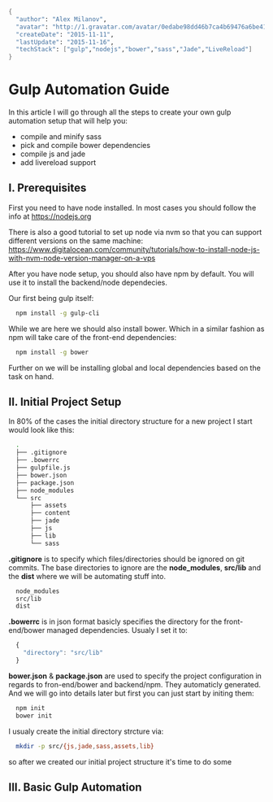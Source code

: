 ```meta
{
  "author": "Alex Milanov",
  "avatar": "http://1.gravatar.com/avatar/0edabe98dd46b7ca4b69476a6be41736",
  "createDate": "2015-11-11",
  "lastUpdate": "2015-11-16",
  "techStack": ["gulp","nodejs","bower","sass","Jade","LiveReload"]
}
```
# Gulp Automation Guide

In this article I will go through all the steps to create your own gulp automation setup that will help you:
- compile and minify sass
- pick and compile bower dependencies
- compile js and jade
- add livereload support

## I. Prerequisites
First you need to have node installed. In most cases you should follow the info at https://nodejs.org

There is also a good tutorial to set up node via nvm so that you can support different versions on the same machine:
https://www.digitalocean.com/community/tutorials/how-to-install-node-js-with-nvm-node-version-manager-on-a-vps

After you have node setup, you should also have npm by default.
You will use it to install the backend/node dependecies.

Our first being gulp itself:
```sh
  npm install -g gulp-cli
```

While we are here we should also install bower. Which in a similar fashion as npm will take care of the front-end dependencies:
```sh
  npm install -g bower
```

Further on we will be installing global and local dependencies based on the task on hand.

## II. Initial Project Setup 

In 80% of the cases the initial directory structure for a new project I start would look like this:
```sh
  .
  ├── .gitignore
  ├── .bowerrc
  ├── gulpfile.js
  ├── bower.json
  ├── package.json
  ├── node_modules
  └── src
      ├── assets
      ├── content
      ├── jade
      ├── js
      ├── lib
      └── sass
```

**.gitignore** is to specify which files/directories should be ignored on git commits. The base directories to ignore are the **node_modules**, **src/lib** and the **dist** where we will be automating stuff into.

```sh
  node_modules
  src/lib
  dist
```

**.bowerrc** is in json format basicly specifies the directory for the front-end/bower managed dependencies. Usualy I set it to:

```js
  {
    "directory": "src/lib"
  }
```

**bower.json** & **package.json** are used to specify the project configuration in regards to fron-end/bower and backend/npm. They automaticly generated. And we will go into details later but first you can just start by initing them:

```sh
  npm init
  bower init
```

I usualy create the initial directory strcture via:
```sh
  mkdir -p src/{js,jade,sass,assets,lib}
```

so after we created our initial project structure it's time to do some 

## III. Basic Gulp Automation


